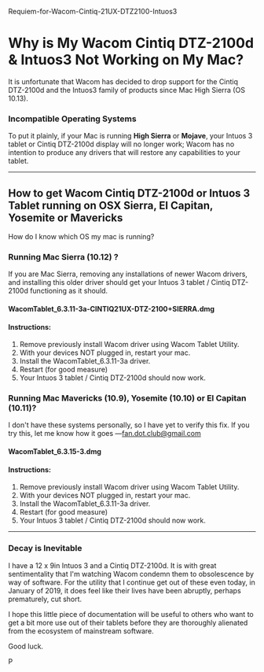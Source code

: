 Requiem-for-Wacom-Cintiq-21UX-DTZ2100-Intuos3

# Why is My Wacom Cintiq DTZ-2100d & Intuos3 Not Working on My Mac?

It is unfortunate that Wacom has decided to drop support for the Cintiq DTZ-2100d and the Intuos3 family of products since Mac High Sierra (OS 10.13).

###  Incompatible Operating Systems

To put it plainly, if your Mac is running **High Sierra** or **Mojave**, your Intuos 3 tablet or Cintiq DTZ-2100d display will no longer work; Wacom has no intention to produce any drivers that will restore any capabilities to your tablet.

--------


## How to get Wacom Cintiq DTZ-2100d or Intuos 3 Tablet running on OSX Sierra, El Capitan, Yosemite or Mavericks
How do I know which OS my mac is running?
### Running Mac Sierra (10.12) ?
If you are Mac Sierra, removing any installations of newer Wacom drivers, and installing this older driver should get your Intuos 3 tablet / Cintiq DTZ-2100d functioning as it should.
#### WacomTablet_6.3.11-3a-CINTIQ21UX-DTZ-2100+SIERRA.dmg

#### Instructions:
1. Remove previously install Wacom driver using Wacom Tablet Utility.
2. With your devices NOT plugged in, restart your mac.
3. Install the WacomTablet_6.3.11-3a driver.
4. Restart (for good measure)
5. Your Intuos 3 tablet / Cintiq DTZ-2100d should now work.


### Running Mac Mavericks (10.9), Yosemite (10.10) or El Capitan (10.11)?
I don't have these systems personally, so I have yet to verify this fix. If you try this, let me know how it goes —fan.dot.club@gmail.com    

#### WacomTablet_6.3.15-3.dmg

#### Instructions:
1. Remove previously install Wacom driver using Wacom Tablet Utility.
2. With your devices NOT plugged in, restart your mac.
3. Install the WacomTablet_6.3.11-3a driver.
4. Restart (for good measure)
5. Your Intuos 3 tablet / Cintiq DTZ-2100d should now work.

-------------------
### Decay is Inevitable
I have a 12 x 9in Intuos 3 and a Cintiq DTZ-2100d. It is with great sentimentality that I'm watching Wacom condemn them to obsolescence by way of software. For the utility that I continue get out of these even today, in January of 2019, it does feel like their lives have been abruptly, perhaps prematurely, cut short.  

I hope this little piece of documentation will be useful to others who want to get a bit more use out of their tablets before they are thoroughly alienated from the ecosystem of mainstream software.

Good luck.

P

